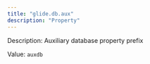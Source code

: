 ```yaml
---
title: "glide.db.aux"
description: "Property"
---
```


Description: Auxiliary database property prefix

Value: `auxdb`